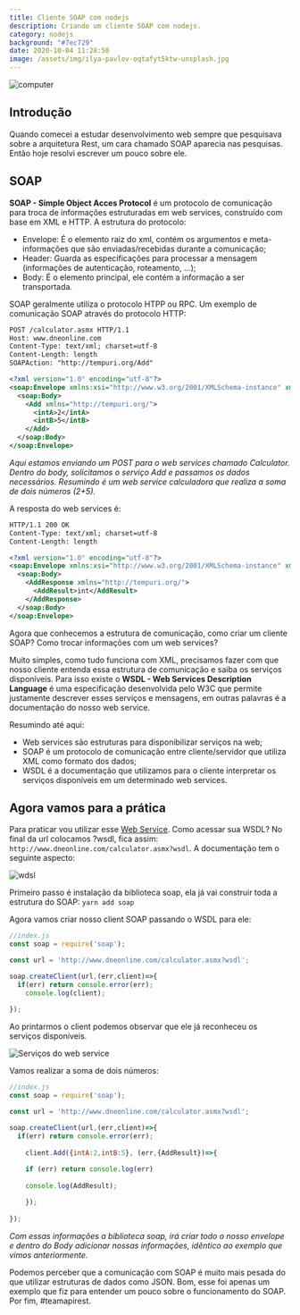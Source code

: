 ```yaml
---
title: Cliente SOAP com nodejs
description: Criando um cliente SOAP com nodejs.
category: nodejs
background: "#7ec729"
date: 2020-10-04 11:28:50
image: /assets/img/ilya-pavlov-oqtafyt5ktw-unsplash.jpg
---
```

![computer](/assets/img/ilya-pavlov-oqtafyt5ktw-unsplash.jpg)

## Introdução

Quando comecei a estudar desenvolvimento web sempre que pesquisava sobre a arquitetura Rest, um cara chamado SOAP aparecia nas pesquisas. Então hoje resolvi escrever um pouco sobre ele.

## SOAP

**SOAP - Simple Object Acces Protocol** é um protocolo de comunicação para troca de informações estruturadas em web services, construído com base em XML e HTTP. A estrutura do protocolo: 

* Envelope:  É o elemento raiz do xml, contém os argumentos e meta-informações que são enviadas/recebidas durante a comunicação;
* Header: Guarda as especificações para processar a mensagem (informações de autenticação, roteamento, ...);
* Body: É o elemento principal, ele contém a informação a ser transportada.

SOAP geralmente utiliza o protocolo HTPP ou RPC. Um exemplo de comunicação SOAP através do protocolo HTTP:

```xml
POST /calculator.asmx HTTP/1.1
Host: www.dneonline.com
Content-Type: text/xml; charset=utf-8
Content-Length: length
SOAPAction: "http://tempuri.org/Add"

<?xml version="1.0" encoding="utf-8"?>
<soap:Envelope xmlns:xsi="http://www.w3.org/2001/XMLSchema-instance" xmlns:xsd="http://www.w3.org/2001/XMLSchema" xmlns:soap="http://schemas.xmlsoap.org/soap/envelope/">
  <soap:Body>
    <Add xmlns="http://tempuri.org/">
      <intA>2</intA>
      <intB>5</intB>
    </Add>
  </soap:Body>
</soap:Envelope>
```

*Aqui estamos enviando um POST para o web services chamado Calculator. Dentro do body, solicitamos o serviço Add e passamos os dados necessários. Resumindo é um web service calculadora que realiza a soma de dois números (2+5).*

A resposta do web services é: 

```xml
HTTP/1.1 200 OK
Content-Type: text/xml; charset=utf-8
Content-Length: length

<?xml version="1.0" encoding="utf-8"?>
<soap:Envelope xmlns:xsi="http://www.w3.org/2001/XMLSchema-instance" xmlns:xsd="http://www.w3.org/2001/XMLSchema" xmlns:soap="http://schemas.xmlsoap.org/soap/envelope/">
  <soap:Body>
    <AddResponse xmlns="http://tempuri.org/">
      <AddResult>int</AddResult>
    </AddResponse>
  </soap:Body>
</soap:Envelope>
```

Agora que conhecemos a estrutura de comunicação, como criar um cliente SOAP? Como trocar informações com um web services? 

Muito simples, como tudo funciona com XML, precisamos fazer com que nosso cliente entenda essa estrutura de comunicação e saiba os serviços disponíveis. Para isso existe o **WSDL - Web Services Description Language** é uma especificação desenvolvida pelo W3C que permite justamente descrever esses serviços e mensagens, em outras palavras é a documentação do nosso web service.

Resumindo até aqui:

* Web services são estruturas para disponibilizar serviços na web;
* SOAP é um protocolo de comunicação entre cliente/servidor que utiliza XML como formato dos dados;
* WSDL é a documentação que utilizamos para o cliente interpretar os serviços disponíveis em um determinado web services. 

## Agora vamos para a prática

Para praticar vou utilizar esse [Web Service](http://www.dneonline.com/calculator.asmx). Como acessar sua WSDL? No final da url colocamos ?wsdl, fica assim: `http://www.dneonline.com/calculator.asmx?wsdl`. A documentação tem o seguinte aspecto:

![wdsl](/assets/img/wsdl.png)

Primeiro passo é instalação da biblioteca soap, ela já vai construir toda a estrutura do SOAP: `yarn add soap`

Agora vamos criar nosso client SOAP passando o WSDL para ele:

```js
//index.js
const soap = require('soap');

const url = 'http://www.dneonline.com/calculator.asmx?wsdl';

soap.createClient(url,(err,client)=>{
  if(err) return console.error(err);
    console.log(client);
  
});
```

Ao printarmos o client podemos observar que ele já reconheceu os serviços disponíveis. 

![Serviços do web service](/assets/img/services.png)

Vamos realizar a soma de dois números:

```js
//index.js
const soap = require('soap');

const url = 'http://www.dneonline.com/calculator.asmx?wsdl';

soap.createClient(url,(err,client)=>{
  if(err) return console.error(err);
  
    client.Add({intA:2,intB:5}, (err,{AddResult})=>{
      
    if (err) return console.log(err)
    
    console.log(AddResult);

    });
  
});
```

*Com essas informações a biblioteca soap, irá criar todo o nosso envelope e dentro do Body adicionar nossas informações, idêntico ao exemplo que vimos anteriormente.*

Podemos perceber que a comunicação com SOAP é muito mais pesada do que utilizar estruturas de dados como JSON. Bom, esse foi apenas um exemplo que fiz para entender um pouco sobre o funcionamento do SOAP. Por fim, #teamapirest.